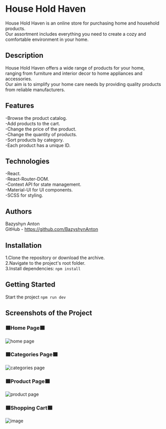# House Hold Haven

House Hold Haven is an online store for purchasing home and household products.  
Our assortment includes everything you need to create a cozy and comfortable environment in your home.  

## Description

House Hold Haven offers a wide range of products for your home,  
ranging from furniture and interior decor to home appliances and accessories.  
Our aim is to simplify your home care needs by providing quality products from reliable manufacturers.  

## Features

-Browse the product catalog.  
-Add products to the cart.  
-Change the price of the product.  
-Change the quantity of products.  
-Sort products by category.  
-Each product has a unique ID.  

## Technologies

-React.  
-React-Router-DOM.  
-Context API for state management.  
-Material-UI for UI components.  
-SCSS for styling.  

## Authors

Bazyshyn Anton  
GitHub - https://github.com/BazyshynAnton  

## Installation

1.Clone the repository or download the archive.  
2.Navigate to the project's root folder.  
3.Install dependencies: `npm install`  

## Getting Started

Start the project `npm run dev`  

## Screenshots of the Project  
### 🟩Home Page🟩  
![home page](https://github.com/BazyshynAnton/HouseHoldHaven/assets/120124298/7bc42516-8235-40d0-8292-8273658dc1a8)
### 🟩Categories Page🟩  
![categories page](https://github.com/BazyshynAnton/HouseHoldHaven/assets/120124298/5839d00f-1fb8-41d7-b642-ed734966223d)
### 🟩Product Page🟩  
![product page](https://github.com/BazyshynAnton/HouseHoldHaven/assets/120124298/55eaa43e-fb90-4721-8d3a-f62446923981)
### 🟩Shopping Cart🟩  
![image](https://github.com/BazyshynAnton/HouseHoldHaven/assets/120124298/dad6936d-e0ac-4859-a132-2ba07b9dcb09)

